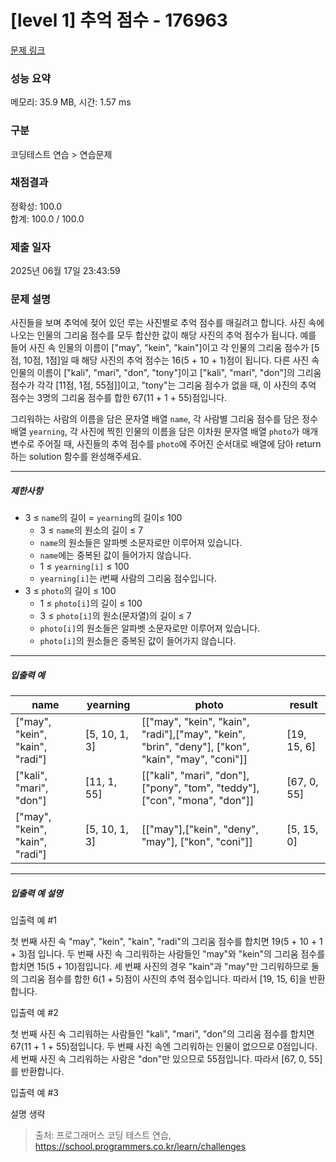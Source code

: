 # [level 1] 추억 점수 - 176963 

[문제 링크](https://school.programmers.co.kr/learn/courses/30/lessons/176963) 

### 성능 요약

메모리: 35.9 MB, 시간: 1.57 ms

### 구분

코딩테스트 연습 > 연습문제

### 채점결과

정확성: 100.0<br/>합계: 100.0 / 100.0

### 제출 일자

2025년 06월 17일 23:43:59

### 문제 설명

<p>사진들을 보며 추억에 젖어 있던 루는 사진별로 추억 점수를 매길려고 합니다. 사진 속에 나오는 인물의 그리움 점수를 모두 합산한 값이 해당 사진의 추억 점수가 됩니다. 예를 들어 사진 속 인물의 이름이 ["may", "kein", "kain"]이고 각 인물의 그리움 점수가 [5점, 10점, 1점]일 때 해당 사진의 추억 점수는 16(5 + 10 + 1)점이 됩니다. 다른 사진 속 인물의 이름이 ["kali", "mari", "don", "tony"]이고 ["kali", "mari", "don"]의 그리움 점수가 각각 [11점, 1점, 55점]]이고, "tony"는 그리움 점수가 없을 때, 이 사진의 추억 점수는 3명의 그리움 점수를 합한 67(11 + 1 + 55)점입니다.</p>

<p>그리워하는 사람의 이름을 담은 문자열 배열 <code>name</code>, 각 사람별 그리움 점수를 담은 정수 배열 <code>yearning</code>, 각 사진에 찍힌 인물의 이름을 담은 이차원 문자열 배열 <code>photo</code>가 매개변수로 주어질 때, 사진들의 추억 점수를 <code>photo</code>에 주어진 순서대로 배열에 담아 return하는 solution 함수를 완성해주세요.</p>

<hr>

<h5>제한사항</h5>

<ul>
<li>3 ≤ <code>name</code>의 길이 = <code>yearning</code>의 길이≤ 100

<ul>
<li>3 ≤ <code>name</code>의 원소의 길이 ≤ 7</li>
<li><code>name</code>의 원소들은 알파벳 소문자로만 이루어져 있습니다.</li>
<li><code>name</code>에는 중복된 값이 들어가지 않습니다.</li>
<li>1 ≤ <code>yearning[i]</code> ≤ 100</li>
<li><code>yearning[i]</code>는 i번째 사람의 그리움 점수입니다.</li>
</ul></li>
<li>3 ≤ <code>photo</code>의 길이 ≤ 100

<ul>
<li>1 ≤ <code>photo[i]</code>의 길이 ≤ 100</li>
<li>3 ≤ <code>photo[i]</code>의 원소(문자열)의 길이 ≤ 7</li>
<li><code>photo[i]</code>의 원소들은 알파벳 소문자로만 이루어져 있습니다.</li>
<li><code>photo[i]</code>의 원소들은 중복된 값이 들어가지 않습니다.</li>
</ul></li>
</ul>

<hr>

<h5>입출력 예</h5>
<table class="table">
        <thead><tr>
<th>name</th>
<th>yearning</th>
<th>photo</th>
<th>result</th>
</tr>
</thead>
        <tbody><tr>
<td>["may", "kein", "kain", "radi"]</td>
<td>[5, 10, 1, 3]</td>
<td>[["may", "kein", "kain", "radi"],["may", "kein", "brin", "deny"], ["kon", "kain", "may", "coni"]]</td>
<td>[19, 15, 6]</td>
</tr>
<tr>
<td>["kali", "mari", "don"]</td>
<td>[11, 1, 55]</td>
<td>[["kali", "mari", "don"], ["pony", "tom", "teddy"], ["con", "mona", "don"]]</td>
<td>[67, 0, 55]</td>
</tr>
<tr>
<td>["may", "kein", "kain", "radi"]</td>
<td>[5, 10, 1, 3]</td>
<td>[["may"],["kein", "deny", "may"], ["kon", "coni"]]</td>
<td>[5, 15, 0]</td>
</tr>
</tbody>
      </table>
<hr>

<h5>입출력 예 설명</h5>

<p>입출력 예 #1</p>

<p>첫 번째 사진 속 "may", "kein", "kain", "radi"의 그리움 점수를 합치면 19(5 + 10 + 1 + 3)점 입니다. 두 번째 사진 속 그리워하는 사람들인 "may"와 "kein"의 그리움 점수를 합치면 15(5 + 10)점입니다. 세 번째 사진의 경우 "kain"과 "may"만 그리워하므로 둘의 그리움 점수를 합한 6(1 + 5)점이 사진의 추억 점수입니다. 따라서 [19, 15, 6]을 반환합니다.</p>

<p>입출력 예 #2</p>

<p>첫 번째 사진 속 그리워하는 사람들인 "kali", "mari", "don"의 그리움 점수를 합치면 67(11 + 1 + 55)점입니다. 두 번째 사진 속엔 그리워하는 인물이 없으므로 0점입니다. 세 번째 사진 속 그리워하는 사람은 "don"만 있으므로 55점입니다. 따라서 [67, 0, 55]를 반환합니다.</p>

<p>입출력 예 #3</p>

<p>설명 생략</p>


> 출처: 프로그래머스 코딩 테스트 연습, https://school.programmers.co.kr/learn/challenges